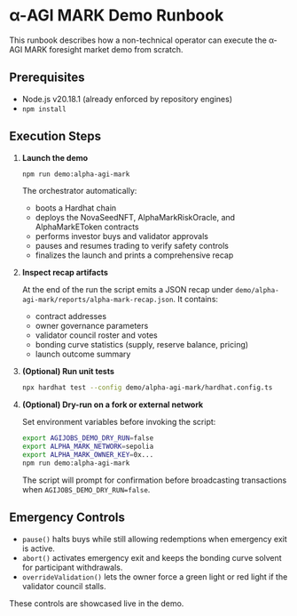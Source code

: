# α-AGI MARK Demo Runbook

This runbook describes how a non-technical operator can execute the α-AGI MARK foresight market demo from scratch.

## Prerequisites

- Node.js v20.18.1 (already enforced by repository engines)
- `npm install`

## Execution Steps

1. **Launch the demo**

   ```bash
   npm run demo:alpha-agi-mark
   ```

   The orchestrator automatically:

   - boots a Hardhat chain
   - deploys the NovaSeedNFT, AlphaMarkRiskOracle, and AlphaMarkEToken contracts
   - performs investor buys and validator approvals
   - pauses and resumes trading to verify safety controls
   - finalizes the launch and prints a comprehensive recap

2. **Inspect recap artifacts**

   At the end of the run the script emits a JSON recap under `demo/alpha-agi-mark/reports/alpha-mark-recap.json`. It contains:

   - contract addresses
   - owner governance parameters
   - validator council roster and votes
   - bonding curve statistics (supply, reserve balance, pricing)
   - launch outcome summary

3. **(Optional) Run unit tests**

   ```bash
   npx hardhat test --config demo/alpha-agi-mark/hardhat.config.ts
   ```

4. **(Optional) Dry-run on a fork or external network**

   Set environment variables before invoking the script:

   ```bash
   export AGIJOBS_DEMO_DRY_RUN=false
   export ALPHA_MARK_NETWORK=sepolia
   export ALPHA_MARK_OWNER_KEY=0x...
   npm run demo:alpha-agi-mark
   ```

   The script will prompt for confirmation before broadcasting transactions when `AGIJOBS_DEMO_DRY_RUN=false`.

## Emergency Controls

- `pause()` halts buys while still allowing redemptions when emergency exit is active.
- `abort()` activates emergency exit and keeps the bonding curve solvent for participant withdrawals.
- `overrideValidation()` lets the owner force a green light or red light if the validator council stalls.

These controls are showcased live in the demo.
